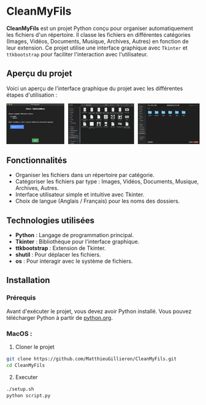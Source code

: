 # CleanMyFils

**CleanMyFils** est un projet Python conçu pour organiser automatiquement les fichiers d'un répertoire. Il classe les fichiers en différentes catégories (Images, Vidéos, Documents, Musique, Archives, Autres) en fonction de leur extension. Ce projet utilise une interface graphique avec `Tkinter` et `ttkbootstrap` pour faciliter l'interaction avec l'utilisateur.

## Aperçu du projet

Voici un aperçu de l'interface graphique du projet avec les différentes étapes d'utilisation :

<div style="display: flex; justify-content: space-between;">

  <img src="images/1.png" alt="Image 1" width="30%" style="margin-right: 10px;">
  <img src="images/2.png" alt="Image 2" width="34%" style="margin-right: 10px;">
  <img src="images/3.png" alt="Image 3" width="32%">

</div>

## Fonctionnalités

- Organiser les fichiers dans un répertoire par catégorie.
- Catégoriser les fichiers par type : Images, Vidéos, Documents, Musique, Archives, Autres.
- Interface utilisateur simple et intuitive avec Tkinter.
- Choix de langue (Anglais / Français) pour les noms des dossiers.

## Technologies utilisées

- **Python** : Langage de programmation principal.
- **Tkinter** : Bibliothèque pour l'interface graphique.
- **ttkbootstrap** : Extension de Tkinter.
- **shutil** : Pour déplacer les fichiers.
- **os** : Pour interagir avec le système de fichiers.

## Installation

### Prérequis

Avant d'exécuter le projet, vous devez avoir Python installé. Vous pouvez télécharger Python à partir de [python.org](https://www.python.org/downloads/).

### MacOS :

1. Cloner le projet
```bash
git clone https://github.com/MatthieuGillieron/CleanMyFils.git
cd CleanMyFils
```
2. Executer
```bash
./setup.sh
python script.py

